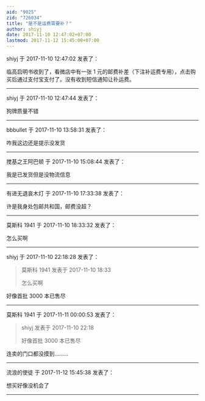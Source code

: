 ```yaml
---
aid: "9025"
zid: "726034"
title: "是不是运费需要补？"
author: shiyj
date: 2017-11-10 12:47:02+07:00
lastmod: 2017-11-12 15:45:00+07:00
---
```


shiyj 于 2017-11-10 12:47:02 发表了：

临高启明书收到了，看微店中有一张 1 元的邮费补差（下注补运费专用），点击购买后通过支付宝支付了。没有收到短信通知让䃼运费。

---

shiyj 于 2017-11-10 12:47:44 发表了：

狗牌质量不错

---

bbbullet 于 2017-11-10 13:58:31 发表了：

咋我这边还是提示没发货

---

搅基之王阿巴顿 于 2017-11-10 15:08:44 发表了：

我是已发货但是没物流信息

---

有进无退哀木灯 于 2017-11-10 17:33:38 发表了：

许是我身处包邮共和国，邮费没超？

---

莫斯科 1941 于 2017-11-10 18:33:32 发表了：

怎么买啊

---

shiyj 于 2017-11-10 22:18:28 发表了：

> 莫斯科 1941 发表于 2017-11-10 18:33
>
> 怎么买啊

好像首批 3000 本已售尽

---

莫斯科 1941 于 2017-11-11 00:00:53 发表了：

> shiyj 发表于 2017-11-10 22:18
>
> 好像首批 3000 本已售尽

连卖的门口都没摸到………

---

流浪的使徒 于 2017-11-12 15:45:38 发表了：

想买好像没机会了

---
